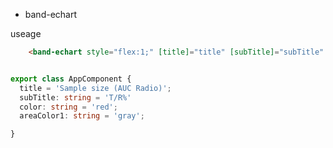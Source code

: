 * band-echart

useage
```html
    <band-echart style="flex:1;" [title]="title" [subTitle]="subTitle" [color]="color" [areaColor]="areaColor1"></band-echart>

```

```typescript

export class AppComponent {
  title = 'Sample size (AUC Radio)';
  subTitle: string = 'T/R%'
  color: string = 'red';
  areaColor1: string = 'gray';

}
```